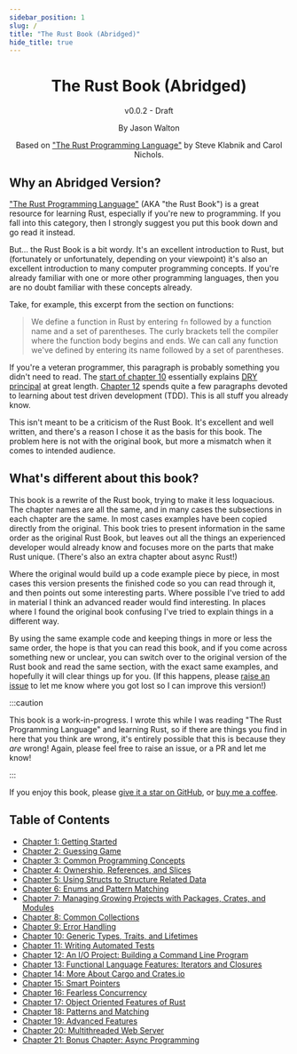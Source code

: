```yaml
---
sidebar_position: 1
slug: /
title: "The Rust Book (Abridged)"
hide_title: true
---
```


<div align="center">
    <h1>The Rust Book (Abridged)</h1>
    <p>v0.0.2 - Draft</p>
    <p>By Jason Walton</p>
    <p>Based on <a href="https://github.com/rust-lang/book/commit/c06006157b14b3d47b5c716fc392b77f3b2e21ce">"The Rust Programming Language"</a> by Steve Klabnik and Carol Nichols.</p>
</div>

## Why an Abridged Version?

["The Rust Programming Language"](https://doc.rust-lang.org/stable/book/title-page.html) (AKA "the Rust Book") is a great resource for learning Rust, especially if you're new to programming. If you fall into this category, then I strongly suggest you put this book down and go read it instead.

But... the Rust Book is a bit wordy. It's an excellent introduction to Rust, but (fortunately or unfortunately, depending on your viewpoint) it's also an excellent introduction to many computer programming concepts. If you're already familiar with one or more other programming languages, then you are no doubt familiar with these concepts already.

Take, for example, this excerpt from the section on functions:

> We define a function in Rust by entering `fn` followed by a function name and a set of parentheses. The curly brackets tell the compiler where the function body begins and ends. We can call any function we've defined by entering its name followed by a set of parentheses.

If you're a veteran programmer, this paragraph is probably something you didn't need to read. The [start of chapter 10](https://doc.rust-lang.org/stable/book/ch10-00-generics.html#removing-duplication-by-extracting-a-function) essentially explains [DRY principal](https://en.wikipedia.org/wiki/Don%27t_repeat_yourself) at great length. [Chapter 12](https://doc.rust-lang.org/stable/book/ch12-04-testing-the-librarys-functionality.html) spends quite a few paragraphs devoted to learning about test driven development (TDD). This is all stuff you already know.

This isn't meant to be a criticism of the Rust Book. It's excellent and well written, and there's a reason I chose it as the basis for this book. The problem here is not with the original book, but more a mismatch when it comes to intended audience.

## What's different about this book?

This book is a rewrite of the Rust book, trying to make it less loquacious. The chapter names are all the same, and in many cases the subsections in each chapter are the same. In most cases examples have been copied directly from the original. This book tries to present information in the same order as the original Rust Book, but leaves out all the things an experienced developer would already know and focuses more on the parts that make Rust unique. (There's also an extra chapter about async Rust!)

Where the original would build up a code example piece by piece, in most cases this version presents the finished code so you can read through it, and then points out some interesting parts. Where possible I've tried to add in material I think an advanced reader would find interesting. In places where I found the original book confusing I've tried to explain things in a different way.

By using the same example code and keeping things in more or less the same order, the hope is that you can read this book, and if you come across something new or unclear, you can switch over to the original version of the Rust book and read the same section, with the exact same examples, and hopefully it will clear things up for you. (If this happens, please [raise an issue](https://github.com/jwalton/rust-book-abridged/issues) to let me know where you got lost so I can improve this version!)

:::caution

This book is a work-in-progress. I wrote this while I was reading "The Rust Programming Language" and learning Rust, so if there are things you find in here that you think are wrong, it's entirely possible that this is because they _are_ wrong! Again, please feel free to raise an issue, or a PR and let me know!

:::

If you enjoy this book, please [give it a star on GitHub](https://github.com/jwalton/rust-book-abridged), or [buy me a coffee](https://github.com/sponsors/jwalton).

## Table of Contents

- [Chapter 1: Getting Started][chap1]
- [Chapter 2: Guessing Game][chap2]
- [Chapter 3: Common Programming Concepts][chap3]
- [Chapter 4: Ownership, References, and Slices][chap4]
- [Chapter 5: Using Structs to Structure Related Data][chap5]
- [Chapter 6: Enums and Pattern Matching][chap6]
- [Chapter 7: Managing Growing Projects with Packages, Crates, and Modules][chap7]
- [Chapter 8: Common Collections][chap8]
- [Chapter 9: Error Handling][chap9]
- [Chapter 10: Generic Types, Traits, and Lifetimes][chap10]
- [Chapter 11: Writing Automated Tests][chap11]
- [Chapter 12: An I/O Project: Building a Command Line Program][chap12]
- [Chapter 13: Functional Language Features: Iterators and Closures][chap13]
- [Chapter 14: More About Cargo and Crates.io][chap14]
- [Chapter 15: Smart Pointers][chap15]
- [Chapter 16: Fearless Concurrency][chap16]
- [Chapter 17: Object Oriented Features of Rust][chap17]
- [Chapter 18: Patterns and Matching][chap18]
- [Chapter 19: Advanced Features][chap19]
- [Chapter 20: Multithreaded Web Server][chap20]
- [Chapter 21: Bonus Chapter: Async Programming][chap21]

[chap1]: ./ch01-getting-started.md "Chapter 1: Getting Started"
[chap2]: ./ch02-guessing-game.md "Chapter 2: Guessing Game"
[chap3]: ./ch03-common-programming-concepts.md "Chapter 3: Common Programming Concepts"
[chap4]: ./ch04-ownership.md "Chapter 4: Ownership, References, and Slices"
[chap5]: ./ch05-structs.md "Chapter 5: Using Structs to Structure Related Data"
[chap6]: ./ch06-enums-and-pattern-matching.md "Chapter 6: Enums and Pattern Matching"
[chap7]: ./ch07-packages-crates-modules.md "Chapter 7: Managing Growing Projects with Packages, Crates, and Modules"
[chap8]: ./ch08-common-collections.md "Chapter 8: Common Collections"
[chap9]: ./ch09-error-handling.md "Chapter 9: Error Handling"
[chap10]: ./ch10/ch10-01-generic-data-types.md "Chapter 10: Generic Types, Traits, and Lifetimes"
[chap11]: ./ch11-automated-tests.md "Chapter 11: Writing Automated Tests"
[chap12]: ./ch12-io-project-cli.md "Chapter 12: An I/O Project: Building a Command Line Program"
[chap13]: ./ch13-functional-language-features.md "Chapter 13: Functional Language Features: Iterators and Closures"
[chap14]: ./ch14-more-about-cargo.md "Chapter 14: More About Cargo and Crates.io"
[chap15]: ./ch15-smart-pointers.md "Chapter 15: Smart Pointers"
[chap16]: ./ch16-fearless-concurrency.md "Chapter 16: Fearless Concurrency"
[chap17]: ./ch17-object-oriented-features.md "Chapter 17: Object Oriented Features of Rust"
[chap18]: ./ch18-patterns-and-matching.md "Chapter 18: Patterns and Matching"
[chap19]: ./ch19/ch19-01-unsafe.md "Chapter 19: Advanced Features"
[chap20]: ./ch20/ch20-01-single-threaded-web-server.md "Chapter 20: Multithreaded Web Server"
[chap21]: ./ch21-async.md "Chapter 21: Bonus Chapter: Async Programming"
